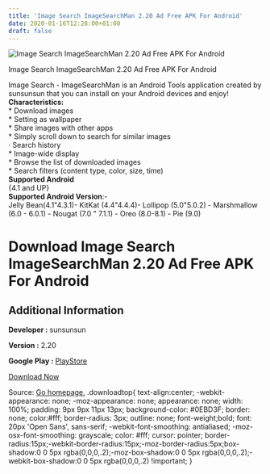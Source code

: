 ```yaml
---
title: 'Image Search ImageSearchMan 2.20 Ad Free APK For Android'
date: 2020-01-16T12:28:00+01:00
draft: false
---
```


![Image Search ImageSearchMan 2.20 Ad Free APK For Android](https://i0.wp.com/apkhome.net/wp-content/uploads/2020/01/Image-Search-ImageSearchMan-2.20-Ad-Free.png "Image Search ImageSearchMan 2.20 Ad Free APK For Android")

  

Image Search ImageSearchMan 2.20 Ad Free APK For Android

Image Search - ImageSearchMan is an Android Tools application created by sunsunsun that you can install on your Android devices and enjoy!  
**Characteristics:**  
\* Download images  
\* Setting as wallpaper  
\* Share images with other apps  
\* Simply scroll down to search for similar images  
· Search history  
\* Image-wide display  
\* Browse the list of downloaded images  
\* Search filters (content type, color, size, time)  
**Supported Android**  
{4.1 and UP}  
**Supported Android Version**:-  
Jelly Bean(4.1"4.3.1)- KitKat (4.4"4.4.4)- Lollipop (5.0"5.0.2) - Marshmallow (6.0 - 6.0.1) - Nougat (7.0 " 7.1.1) - Oreo (8.0-8.1) - Pie (9.0)

Download Image Search ImageSearchMan 2.20 Ad Free APK For Android
=================================================================

Additional Information
----------------------

**Developer :** sunsunsun

**Version :** 2.20

**Google Play :** [PlayStore](https://play.google.com/store/apps/details?id=sansunsen3.imagesearcher&hl=en)

  

[Download Now](https://store4app.co/post/image-search-imagesearchman-2-20-ad-free-apk-for-android_1579174040)

  
Source: [Go homepage.](https://store4app.co/post/image-search-imagesearchman-2-20-ad-free-apk-for-android_1579174040) .downloadtop{ text-align:center; -webkit-appearance: none; -moz-appearance: none; appearance: none; width: 100%; padding: 9px 9px 11px 13px; background-color: #0EBD3F; border: none; color:#fff; border-radius: 3px; outline: none; font-weight;bold; font: 20px 'Open Sans', sans-serif; -webkit-font-smoothing: antialiased; -moz-osx-font-smoothing: grayscale; color: #fff; cursor: pointer; border-radius:15px;-webkit-border-radius:15px;-moz-border-radius:5px;box-shadow:0 0 5px rgba(0,0,0,.2);-moz-box-shadow:0 0 5px rgba(0,0,0,.2);-webkit-box-shadow:0 0 5px rgba(0,0,0,.2) !important; }